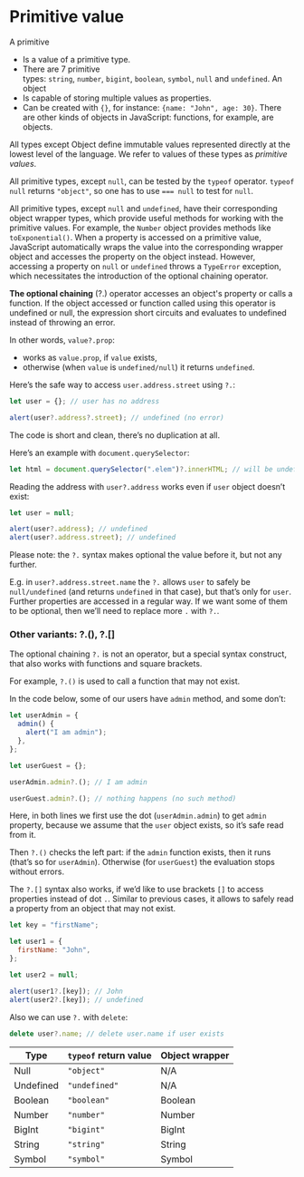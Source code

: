 # Primitive value

A primitive

- Is a value of a primitive type.
- There are 7 primitive types: `string`, `number`, `bigint`, `boolean`, `symbol`, `null` and `undefined`.
  An object
- Is capable of storing multiple values as properties.
- Can be created with `{}`, for instance: `{name: "John", age: 30}`. There are other kinds of objects in JavaScript: functions, for example, are objects.

All types except Object define immutable values represented directly at the lowest level of the language. We refer to values of these types as *primitive values*.

All primitive types, except `null`, can be tested by the `typeof` operator. `typeof null` returns `"object"`, so one has to use `=== null` to test for `null`.

All primitive types, except `null` and `undefined`, have their corresponding object wrapper types, which provide useful methods for working with the primitive values. For example, the `Number` object provides methods like `toExponential()`. When a property is accessed on a primitive value, JavaScript automatically wraps the value into the corresponding wrapper object and accesses the property on the object instead. However, accessing a property on `null` or `undefined` throws a `TypeError` exception, which necessitates the introduction of the optional chaining operator.

**The optional chaining** (?.) operator accesses an object's property or calls a function. If the object accessed or function called using this operator is undefined or null, the expression short circuits and evaluates to undefined instead of throwing an error.

In other words, `value?.prop`:

- works as `value.prop`, if `value` exists,
- otherwise (when `value` is `undefined/null`) it returns `undefined`.

Here’s the safe way to access `user.address.street` using `?.`:

```javascript
let user = {}; // user has no address

alert(user?.address?.street); // undefined (no error)
```

The code is short and clean, there’s no duplication at all.

Here’s an example with `document.querySelector`:

```javascript
let html = document.querySelector(".elem")?.innerHTML; // will be undefined, if there's no element
```

Reading the address with `user?.address` works even if `user` object doesn’t exist:

```javascript
let user = null;

alert(user?.address); // undefined
alert(user?.address.street); // undefined
```

Please note: the `?.` syntax makes optional the value before it, but not any further.

E.g. in `user?.address.street.name` the `?.` allows `user` to safely be `null/undefined` (and returns `undefined` in that case), but that’s only for `user`. Further properties are accessed in a regular way. If we want some of them to be optional, then we’ll need to replace more `.` with `?.`.

### Other variants: ?.(), ?.[]

The optional chaining `?.` is not an operator, but a special syntax construct, that also works with functions and square brackets.

For example, `?.()` is used to call a function that may not exist.

In the code below, some of our users have `admin` method, and some don’t:

```javascript
let userAdmin = {
  admin() {
    alert("I am admin");
  },
};

let userGuest = {};

userAdmin.admin?.(); // I am admin

userGuest.admin?.(); // nothing happens (no such method)
```

Here, in both lines we first use the dot (`userAdmin.admin`) to get `admin` property, because we assume that the `user` object exists, so it’s safe read from it.

Then `?.()` checks the left part: if the `admin` function exists, then it runs (that’s so for `userAdmin`). Otherwise (for `userGuest`) the evaluation stops without errors.

The `?.[]` syntax also works, if we’d like to use brackets `[]` to access properties instead of dot `.`. Similar to previous cases, it allows to safely read a property from an object that may not exist.

```javascript
let key = "firstName";

let user1 = {
  firstName: "John",
};

let user2 = null;

alert(user1?.[key]); // John
alert(user2?.[key]); // undefined
```

Also we can use `?.` with `delete`:

```javascript
delete user?.name; // delete user.name if user exists
```

| Type      | `typeof` return value | Object wrapper |
| --------- | --------------------- | -------------- |
| Null      | `"object"`            | N/A            |
| Undefined | `"undefined"`         | N/A            |
| Boolean   | `"boolean"`           | Boolean        |
| Number    | `"number"`            | Number         |
| BigInt    | `"bigint"`            | BigInt         |
| String    | `"string"`            | String         |
| Symbol    | `"symbol"`            | Symbol         |
